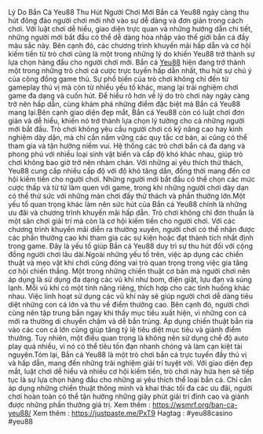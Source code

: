 Lý Do Bắn Cá Yeu88 Thu Hút Người Chơi Mới
Bắn cá Yeu88 ngày càng thu hút đông đảo người chơi mới nhờ vào sự dễ dàng và đơn giản trong cách chơi. Với luật chơi dễ hiểu, giao diện trực quan và những hướng dẫn chi tiết, những người mới bắt đầu có thể dễ dàng hòa nhập vào thế giới bắn cá đầy màu sắc này. Bên cạnh đó, các chương trình khuyến mãi hấp dẫn và cơ hội kiếm tiền từ trò chơi cũng là một trong những lý do khiến Yeu88 trở thành sự lựa chọn hàng đầu cho người chơi mới.
Bắn cá [Yeu88](https://wsmrf.org/) hiện đang trở thành một trong những trò chơi cá cược trực tuyến hấp dẫn nhất, thu hút sự chú ý của cộng đồng game thủ. Sự phổ biến của trò chơi không chỉ đến từ gameplay thú vị mà còn từ nhiều yếu tố khác, mang lại trải nghiệm chơi game đa dạng và cuốn hút. Để hiểu rõ hơn về lý do trò chơi này ngày càng trở nên hấp dẫn, cùng khám phá những điểm đặc biệt mà Bắn cá Yeu88 mang lại.Bên cạnh giao diện đẹp mắt, Bắn cá Yeu88 còn có luật chơi đơn giản và dễ hiểu, khiến nó trở thành lựa chọn lý tưởng cho cả những người mới bắt đầu. Trò chơi không yêu cầu người chơi có kỹ năng cao hay kinh nghiệm dày dặn, mà chỉ cần nắm vững các quy tắc cơ bản, ai cũng có thể tham gia và tận hưởng niềm vui. Hệ thống các trò chơi bắn cá đa dạng và phong phú với nhiều loại sinh vật biển và cấp độ khó khác nhau, giúp trò chơi không bao giờ trở nên nhàm chán. Với những ai yêu thích thử thách, Yeu88 cung cấp nhiều cấp độ với độ khó tăng dần, đồng thời mang đến cơ hội kiếm tiền cho người chơi. Những người mới bắt đầu có thể chọn các mức cược thấp và từ từ làm quen với game, trong khi những người chơi dày dạn có thể thử sức với những màn chơi đầy thử thách và phần thưởng lớn.Một yếu tố quan trọng khác làm nên sức hút của Bắn cá Yeu88 chính là những ưu đãi và chương trình khuyến mãi hấp dẫn. Trò chơi không chỉ đơn thuần là một sân chơi giải trí mà còn là cơ hội kiếm tiền cho người chơi. Với các chương trình khuyến mãi diễn ra thường xuyên, người chơi có thể nhận được các phần thưởng cao khi tham gia các sự kiện hoặc đạt thành tích nhất định trong game. Đây là yếu tố giúp Bắn cá Yeu88 duy trì sự thu hút đối với cộng đồng người chơi lâu dài.Ngoài những yếu tố trên, việc áp dụng các chiến thuật và mẹo vặt khi chơi cũng đóng vai trò quan trọng trong việc gia tăng cơ hội chiến thắng. Một trong những chiến thuật cơ bản mà người chơi nên áp dụng là sử dụng đa dạng các vũ khí như bom, điện giật, lựu đạn và súng lạnh. Mỗi vũ khí có một tính năng riêng, thích hợp cho các tình huống khác nhau. Việc linh hoạt sử dụng các vũ khí này sẽ giúp người chơi dễ dàng tiêu diệt những con cá lớn và thu về điểm thưởng cao. Bên cạnh đó, người chơi cũng nên tập trung bắn ngay khi thấy mục tiêu xuất hiện, vì những con cá mới ra thường di chuyển chậm và dễ bắn trúng. Áp dụng chiến thuật bắn ria vào các con cá lớn cũng giúp tăng tỷ lệ tiêu diệt mục tiêu và giành điểm thưởng. Tuy nhiên, một điều quan trọng là không nên sử dụng chế độ auto play quá nhiều, vì nó có thể tiêu tốn đạn nhanh chóng và làm cạn kiệt tài nguyên.Tóm lại, Bắn cá Yeu88 là một trò chơi bắn cá trực tuyến đầy thú vị và hấp dẫn, mang đến những trải nghiệm giải trí tuyệt vời. Với giao diện đẹp mắt, luật chơi dễ hiểu và nhiều cơ hội kiếm tiền, trò chơi này hứa hẹn sẽ tiếp tục là sự lựa chọn hàng đầu cho những ai yêu thích thể loại bắn cá. Chỉ cần áp dụng những chiến thuật thông minh và khai thác tối đa các ưu đãi, người chơi hoàn toàn có thể tận hưởng những giây phút giải trí đỉnh cao và giành được những phần thưởng giá trị.
Xem thêm : https://wsmrf.org/ban-ca-yeu88/
Xem thêm : https://justpaste.me/PxT9
Hagtag : #yeu88casino  #yeu88

